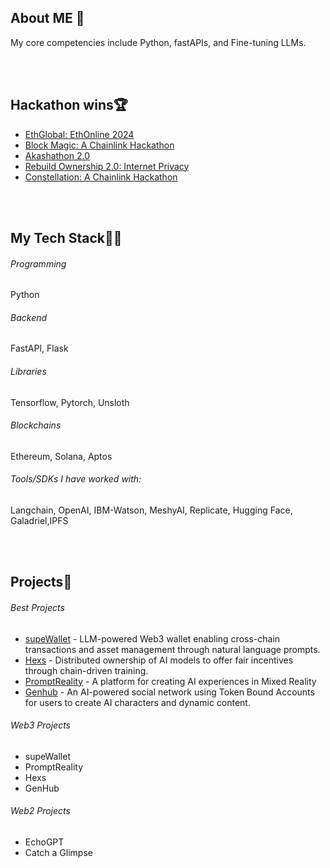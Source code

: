 ## About ME 💬
My core competencies include Python, fastAPIs, and Fine-tuning LLMs. 

</br>
</br>


## Hackathon wins🏆
- [EthGlobal: EthOnline 2024](https://ethglobal.com/showcase/supewallet-4deag) </br>
- [Block Magic: A Chainlink Hackathon](https://devpost.com/software/promptreality) </br>
- [Akashathon 2.0](https://dorahacks.io/buidl/12754) </br>
- [Rebuild Ownership 2.0: Internet Privacy](https://x.com/DataverseOS/status/1742125914350370967) </br>
- [Constellation: A Chainlink Hackathon](https://devpost.com/software/merlin-p81e4j) </br>



</br>
</br>


## My Tech Stack👨‍💻


###### Programming
Python

###### Backend
FastAPI, Flask

###### Libraries
Tensorflow, Pytorch, Unsloth

###### Blockchains
Ethereum, Solana, Aptos

###### Tools/SDKs I have worked with:
Langchain, OpenAI, IBM-Watson, MeshyAI, Replicate, Hugging Face, Galadriel,IPFS 


</br>
</br>


## Projects🌱

###### Best Projects
- [supeWallet](https://github.com/D1ANAND/supeWallet) - LLM-powered Web3 wallet enabling cross-chain transactions and asset management through natural language prompts. </br>
- [Hexs](https://github.com/D1ANAND/hexsBNB) - Distributed ownership of AI models to offer fair incentives through chain-driven training. </br>
- [PromptReality](https://github.com/D1ANAND/PromptRealityBNB) - A platform for creating AI experiences in Mixed Reality </br>
- [Genhub](https://github.com/D1ANAND/Constellation) - An AI-powered social network using Token Bound Accounts for users to create AI characters and dynamic content. </br>


###### Web3 Projects


- supeWallet </br>
- PromptReality </br>
- Hexs </br>
- GenHub </br>


###### Web2 Projects
- EchoGPT </br>
- Catch a Glimpse </br>


</br>
</br>
